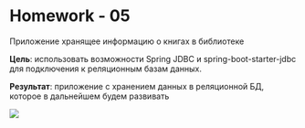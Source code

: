 # Homework - 05

Приложение хранящее информацию о книгах в библиотеке

**Цель**: использовать возможности Spring JDBC и spring-boot-starter-jdbc для подключения к реляционным базам данных. 

**Результат**: приложение с хранением данных в реляционной БД, которое в дальнейшем будем развивать

![](screen.gif)
